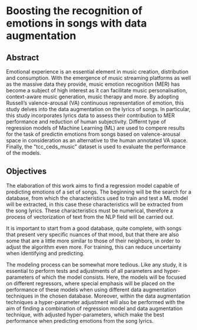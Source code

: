 # Boosting the recognition of emotions in songs with data augmentation

## Abstract

Emotional experience is an essential element in music creation, distribution and consumption. With the emergence of music streaming platforms as well as the massive data they provide, music emotion recognition (MER) has become a subject of high interest as it can facilitate music personalisation, context-aware music generation, music therapy and more. By adopting Russell’s valence-arousal (VA) continuous representation of emotion, this study delves into the data augmentation on the lyrics of songs. In particular, this study incorporates lyrics data to assess their contribution to MER performance and reduction of human subjectivity. Differnt type of regression models of Machine Learning (ML) are used to compere results for the task of predictin emotions from songs based on valence-arousal space in consideration as an alternative to the human annotated VA space. Finally, the "tcc\_ceds\_music" dataset is used to evaluate the performance of the models.

## Objectives

The elaboration of this work aims to find a regression model capable of predicting emotions of a set of songs. The beginning will be the search for a database, from which the characteristics used to train and test a ML model will be extracted, in this case these characteristics will be extracted from the song lyrics. These characteristics must be numerical, therefore a process of vectorization of text from the NLP field will be carried out. 

It is important to start from a good database, quite complete, with songs that present very specific nuances of that mood, but that there are also some that are a little more similar to those of their neighbors, in order to adjust the algorithm even more. For training, this can reduce uncertainty when identifying and predicting.

The modeling process can be somewhat more tedious. Like any study, it is essential to perform tests and adjustments of all parameters and hyper-parameters of which the model consists. Here, the models will be focused on different regressors, where special emphasis will be placed on the performance of these models when using different data augmentation techniques in the chosen database. Moreover, within the data augmentation techniques a hyper-parameter adjustment will also be performed with the aim of finding a combination of regression model and data augmentation technique, with adjusted hyper-parameters, which make the best performance when predicting emotions from the song lyrics.

